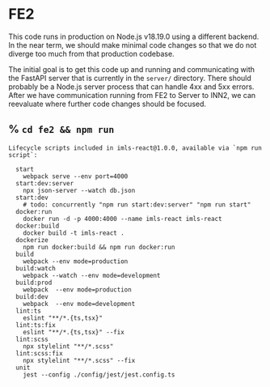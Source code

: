 # FE2

This code runs in production on Node.js v18.19.0 using a different backend.
In the near term, we should make minimal code changes so that we do not
diverge too much from that production codebase.

The initial goal is to get this code up and running and communicating with
the FastAPI server that is currently in the `server/` directory. There
should probably be a Node.js server process that can handle 4xx and 5xx
errors. After we have communication running from FE2 to Server to INN2,
we can reevaluate where further code changes should be focused.

## % `cd fe2 && npm run`

```
Lifecycle scripts included in imls-react@1.0.0, available via `npm run script`:

  start
    webpack serve --env port=4000
  start:dev:server
    npx json-server --watch db.json
  start:dev
    # todo: concurrently "npm run start:dev:server" "npm run start"
  docker:run
    docker run -d -p 4000:4000 --name imls-react imls-react
  docker:build
    docker build -t imls-react .
  dockerize
    npm run docker:build && npm run docker:run
  build
    webpack --env mode=production
  build:watch
    webpack --watch --env mode=development
  build:prod
    webpack  --env mode=production
  build:dev
    webpack  --env mode=development
  lint:ts
    eslint "**/*.{ts,tsx}"
  lint:ts:fix
    eslint "**/*.{ts,tsx}" --fix
  lint:scss
    npx stylelint "**/*.scss"
  lint:scss:fix
    npx stylelint "**/*.scss" --fix
  unit
    jest --config ./config/jest/jest.config.ts
```
